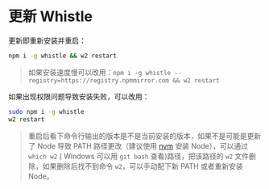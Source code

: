 # 更新 Whistle
更新即重新安装并重启：
``` sh
npm i -g whistle && w2 restart
```
> 如果安装速度慢可以改用：`npm i -g whistle --registry=https://registry.npmmirror.com && w2 restart`

如果出现权限问题导致安装失败，可以改用：
``` sh
sudo npm i -g whistle
w2 restart
```

> 重启后看下命令行输出的版本是不是当前安装的版本，如果不是可能是更新了 Node 导致 PATH 路径更改（建议使用 [nvm](https://github.com/nvm-sh/nvm) 安装 Node），可以通过 `which w2` ( Windows 可以用 `git bash` 查看)路径，把该路径的 `w2` 文件删除，如果删除后找不到命令 `w2`，可以手动配下新 PATH 或者重新安装 Node。
